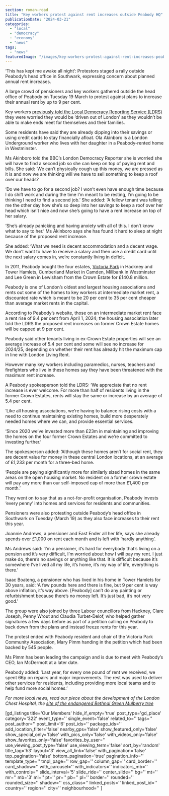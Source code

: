 ```yaml
---
section: roman-road
title: "Key workers protest against rent increases outside Peabody HQ"
publicationDate: "2024-03-21"
categories: 
  - "local"
  - "democracy"
  - "economy"
  - "news"
tags: 
  - "news"
featuredImage: "/images/key-workers-protest-against-rent-increases-peabody.jpg"
---
```


‘This has kept me awake all night’: Protestors staged a rally outside Peabody’s head office in Southwark, expressing concern about planned annual rent increases. 

A large crowd of pensioners and key workers gathered outside the head office of Peabody on Tuesday 19 March to protest against plans to increase their annual rent by up to 9 per cent. 

Key workers [previously told the Local Democracy Reporting Service (LDRS)](https://romanroadlondon.com/peabody-housing-association-key-workers-rents-increase/) they were worried they would be ‘driven out of London’ as they wouldn’t be able to make ends meet for themselves and their families.

Some residents have said they are already dipping into their savings or using credit cards to stay financially afloat. Ola Akinboro is a London Underground worker who lives with her daughter in a Peabody-rented home in Westminster.

Ms Akinboro told the BBC’s London Democracy Reporter she is worried she will have to find a second job so she can keep on top of paying rent and bills. She said: ‘We can’t physically cough up this money, we are pressed as it is and now we are thinking will we have to sell something to keep a roof over our heads?

‘Do we have to go for a second job? I won’t even have enough time because I do shift work and during the time I’m meant to be resting, I’m going to be thinking I need to find a second job.’ She added: ‘A fellow tenant was telling me the other day how she’s so deep into her savings to keep a roof over her head which isn’t nice and now she’s going to have a rent increase on top of her salary.

‘She’s already panicking and having anxiety with all of this. I don’t know what to say to her.’ Ms Akinboro says she has found it hard to sleep at night because of the proposed rent increase. 

She added: ‘What we need is decent accommodation and a decent wage. We don’t want to have to receive a salary and then use a credit card until the next salary comes in, we’re constantly living in deficit.

In 2011, Peabody bought the four estates, [Victoria Park](https://romanroadlondon.com/discover-bow-victoria-park-market/) in Hackney and Tower Hamlets, Cumberland Market in Camden, Millbank in Westminster and Lee Green in Lewisham from the Crown Estate for £140.8 million.

Peabody is one of London’s oldest and largest housing associations and rents out some of the homes to key workers at intermediate market rent, a discounted rate which is meant to be 20 per cent to 35 per cent cheaper than average market rents in the capital. 

According to Peabody’s website, those on an intermediate market rent face a rent rise of 9.4 per cent from April 1, 2024; the housing association later told the LDRS the proposed rent increases on former Crown Estate homes will be capped at 9 per cent.

Peabody said other tenants living in ex-Crown Estate properties will see an average increase of 5.4 per cent and some will see no increase for 2024/25, depending on whether their rent has already hit the maximum cap in line with London Living Rent. 

However many key workers including paramedics, nurses, teachers and firefighters who live in these homes say they have been threatened with the maximum rent increase.

A Peabody spokesperson told the LDRS: ‘We appreciate that no rent increase is ever welcome. For more than half of residents living in the former Crown Estates, rents will stay the same or increase by an average of 5.4 per cent.

‘Like all housing associations, we’re having to balance rising costs with a need to continue maintaining existing homes, build more desperately needed homes where we can, and provide essential services.

‘Since 2020 we’ve invested more than £23m in maintaining and improving the homes on the four former Crown Estates and we’re committed to investing further.’

The spokesperson added: ‘Although these homes aren’t for social rent, they are decent value for money in these central London locations, at an average of £1,233 per month for a three-bed home.

‘People are paying significantly more for similarly sized homes in the same areas on the open housing market. No resident on a former crown estate will pay any more than our self-imposed cap of more than £1,400 per month.’

They went on to say that as a not-for-profit organisation, Peabody invests ‘every penny’ into homes and services for residents and communities.

Pensioners were also protesting outside Peabody’s head office in Southwark on Tuesday (March 19) as they also face increases to their rent this year. 

Joannie Andrews, a pensioner and East Ender all her life, says she already spends over £1,000 on rent each month and is left with ‘hardly anything’.

Ms Andrews said: ‘I’m a pensioner, it’s hard for everybody that’s living on a pension and it’s very difficult, I’m worried about how I will pay my rent. I just make do, there’s no savings or anything like that. It is difficult because it’s somewhere I’ve lived all my life, it’s home, it’s my way of life, everything is there.’

Isaac Boateng, a pensioner who has lived in his home in Tower Hamlets for 30 years, said: ‘A few pounds here and there is fine, but 9 per cent is way above inflation, it’s way above. \[Peabody\] can’t do any painting or refurbishment because there’s no money left. It’s just bad, it’s not very good.’

The group were also joined by three Labour councillors from Hackney, Clare Joseph, Penny Wrout and Claudia Turbet-Delof, who helped gather signatures a few days before as part of a petition calling on Peabody to back down from the plans and instead freeze rents for this year.

The protest ended with Peabody resident and chair of the Victoria Park Community Association, Mary Pimm handing in the petition which had been backed by 545 people. 

Ms Pimm has been leading the campaign and is due to meet with Peabody’s CEO, Ian McDermott at a later date.

Peabody added: ‘Last year, for every one pound of rent we received, we spent 66p on repairs and major improvements. The rest was used to deliver other services for residents, including providing more local teams and to help fund more social homes.’

_For more local news, read our piece about the development of the London Chest Hospital, the_ [_site of the endangered Bethnal Green Mulberry tree_](https://romanroadlondon.com/london-chest-hospital-mulberry-tree-new-clarion-development-proposal/)

\[gd\_listings title='Our Members' hide\_if\_empty='true' post\_type='gd\_place' category='322' event\_type='' single\_event='false' related\_to='' tags='' post\_author='' post\_limit='6' post\_ids='' package\_ids='' add\_location\_filter='false' nearby\_gps='false' show\_featured\_only='false' show\_special\_only='false' with\_pics\_only='false' with\_videos\_only='false' show\_favorites\_only='false' favorites\_by\_user='' use\_viewing\_post\_type='false' use\_viewing\_term='false' sort\_by='random' title\_tag='h3' layout='3' view\_all\_link='false' with\_pagination='false' top\_pagination='false' bottom\_pagination='true' pagination\_info='' template\_type='' tmpl\_page='' row\_gap='' column\_gap='' card\_border='' card\_shadow='' with\_carousel='' with\_indicators='' indicators\_mb='' with\_controls='' slide\_interval='5' slide\_ride='' center\_slide='' bg='' mt='' mr='' mb='3' ml='' pt='' pr='' pb='' pl='' border='' rounded='' rounded\_size='' shadow='' css\_class='' linked\_posts='' linked\_post\_id='' country='' region='' city='' neighbourhood='' \]

